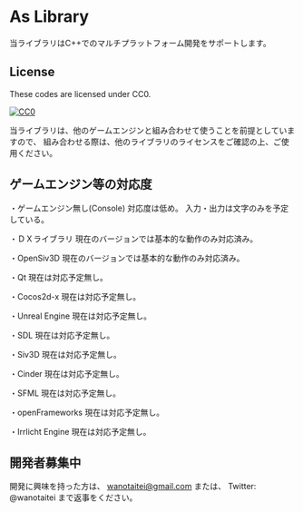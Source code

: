 ﻿# As Library
当ライブラリはC++でのマルチプラットフォーム開発をサポートします。

## License

These codes are licensed under CC0.

[![CC0](http://i.creativecommons.org/p/zero/1.0/88x31.png "CC0")](http://creativecommons.org/publicdomain/zero/1.0/deed.ja)

当ライブラリは、他のゲームエンジンと組み合わせて使うことを前提としていますので、
組み合わせる際は、他のライブラリのライセンスをご確認の上、ご使用ください。

## ゲームエンジン等の対応度

・ゲームエンジン無し(Console)
対応度は低め。
入力・出力は文字のみを予定している。

・ＤＸライブラリ
現在のバージョンでは基本的な動作のみ対応済み。

・OpenSiv3D
現在のバージョンでは基本的な動作のみ対応済み。

・Qt
現在は対応予定無し。

・Cocos2d-x
現在は対応予定無し。

・Unreal Engine
現在は対応予定無し。

・SDL
現在は対応予定無し。

・Siv3D
現在は対応予定無し。

・Cinder
現在は対応予定無し。

・SFML
現在は対応予定無し。

・openFrameworks
現在は対応予定無し。

・Irrlicht Engine
現在は対応予定無し。

## 開発者募集中

開発に興味を持った方は、
wanotaitei@gmail.com
または、
Twitter: @wanotaitei
まで返事をください。
